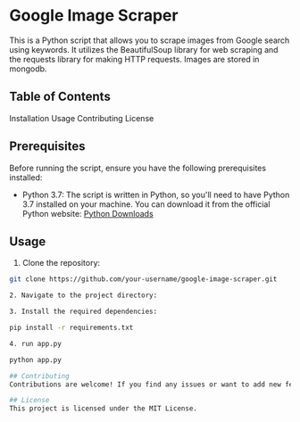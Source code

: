 # Google Image Scraper

This is a Python script that allows you to scrape images from Google search using keywords. It utilizes the BeautifulSoup library for web scraping and the requests library for making HTTP requests.
Images are stored in mongodb.

## Table of Contents

Installation 
Usage
Contributing
License

## Prerequisites

Before running the script, ensure you have the following prerequisites installed:

- Python 3.7: The script is written in Python, so you'll need to have Python 3.7 installed on your machine. You can download it from the official Python website: [Python Downloads](https://www.python.org/downloads/)

## Usage

1. Clone the repository:

```bash
git clone https://github.com/your-username/google-image-scraper.git

2. Navigate to the project directory:

3. Install the required dependencies:

pip install -r requirements.txt

4. run app.py

python app.py

## Contributing
Contributions are welcome! If you find any issues or want to add new features, please open an issue or submit a pull request. Make sure to follow the existing coding style and provide appropriate documentation.

## License
This project is licensed under the MIT License.





